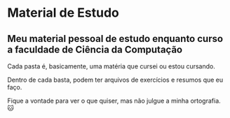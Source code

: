 # Material de Estudo

## Meu material pessoal de estudo enquanto curso a faculdade de Ciência da Computação

<p>Cada pasta é, basicamente, uma matéria que cursei ou estou cursando.</p>
<p>Dentro de cada basta, podem ter arquivos de exercícios e resumos que eu faço.</p>
<p>Fique a vontade para ver o que quiser, mas não julgue a minha ortografia. &#128049;</p>
